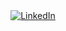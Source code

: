 <div align="center">
  <a href="https://www.linkedin.com/in/alexandre-cordeiro-moraes">
    <img src="https://img.shields.io/badge/anarqz-0077B5?style=for-the-badge&logo=linkedin&logoColor=white" alt="LinkedIn"/>
  </a>
</div>
